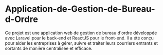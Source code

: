 # Application-de-Gestion-de-Bureau-d-Ordre
Ce projet est une application web de gestion de bureau d'ordre développée avec Laravel pour le back-end et ReactJS pour le front-end. Il a été conçu pour aider les entreprises à gérer, suivre et traiter leurs courriers entrants et sortants de manière centralisée et efficace.
